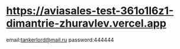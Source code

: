 # https://aviasales-test-361o1l6z1-dimantrie-zhuravlev.vercel.app
email:tankerlord@mail.ru
password:444444
